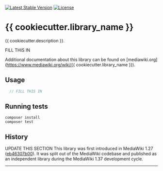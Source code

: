 [![Latest Stable Version]](https://packagist.org/packages/!!COMPOSER_NAME!!) [![License]](https://packagist.org/packages/!!COMPOSER_NAME!!)

{{ cookiecutter.library_name }}
=====================

{{ cookiecutter.description }}.

FILL THIS IN

Additional documentation about this library can be found on
[mediawiki.org](https://www.mediawiki.org/wiki/{{ cookiecutter.library_name }}).


Usage
-----

```php
  // FILL THIS IN
```


Running tests
-------------

```
composer install
composer test
```

History
-------

UPDATE THIS SECTION
This library was first introduced in MediaWiki 1.27 ([eb46307b00](https://gerrit.wikimedia.org/r/c/mediawiki/core/+/264403/)). It was
split out of the MediaWiki codebase and published as an independent library
during the MediaWiki 1.37 development cycle.


---
[Latest Stable Version]: https://poser.pugx.org/!!COMPOSER_NAME!!/v/stable.svg
[License]: https://poser.pugx.org/!!COMPOSER_NAME!!/license.svg
